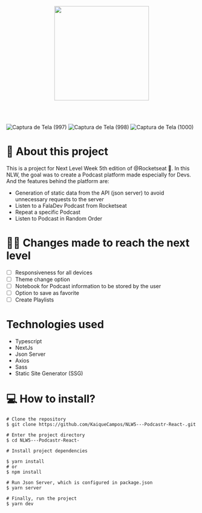 <p align="center">
  <img 
    src="https://user-images.githubusercontent.com/70600553/183255341-3115cfc5-2371-4f03-af51-2be371372860.svg"
    width=250
  />
  
  <br></br>
  
  ![Captura de Tela (997)](https://user-images.githubusercontent.com/70600553/183259675-e0e2b04a-15c3-42ac-97e0-ba23d1bf855a.png)
  ![Captura de Tela (998)](https://user-images.githubusercontent.com/70600553/183259672-af4ab207-259a-4152-aa16-e06b1b54b1dc.png)
  ![Captura de Tela (1000)](https://user-images.githubusercontent.com/70600553/183259671-0341d96a-1445-4190-81ab-e4eb03d3fc12.png)
</p>

# 📕 About this project 

This is a project for Next Level Week 5th edition of @Rocketseat 🚀. In this NLW, the goal was to create a Podcast platform made especially for Devs. And the features behind the platform are:

 - Generation of static data from the API (json server) to avoid unnecessary requests to the server
 - Listen to a FalaDev Podcast from Rocketseat
 - Repeat a specific Podcast
 - Listen to Podcast in Random Order

# 🚀🔥 Changes made to reach the next level 
 - [ ] Responsiveness for all devices
 - [ ] Theme change option
 - [ ] Notebook for Podcast information to be stored by the user
 - [ ] Option to save as favorite
 - [ ] Create Playlists

# Technologies used
 - Typescript
 - NextJs
 - Json Server
 - Axios
 - Sass
 - Static Site Generator (SSG)

# 💻 How to install?
```
# Clone the repository
$ git clone https://github.com/KaiqueCampos/NLW5---Podcastr-React-.git

# Enter the project directory
$ cd NLW5---Podcastr-React-

# Install project dependencies

$ yarn install
# or
$ npm install

# Run Json Server, which is configured in package.json
$ yarn server

# Finally, run the project
$ yarn dev
```

